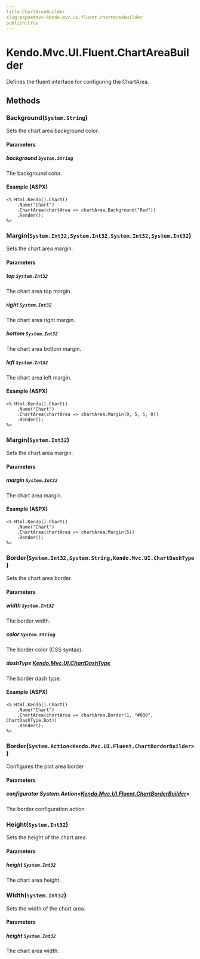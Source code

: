 ```yaml
---
title:ChartAreaBuilder
slug:aspnetmvc-kendo.mvc.ui.fluent.chartareabuilder
publish:true
---
```


# Kendo.Mvc.UI.Fluent.ChartAreaBuilder
Defines the fluent interface for configuring the ChartArea.



## Methods

### Background(`System.String`)
Sets the chart area background color.


#### Parameters

##### background `System.String`
The background color.




#### Example (ASPX)
    <% Html.Kendo().Chart()
        .Name("Chart")
        .ChartArea(chartArea => chartArea.Background("Red"))
        .Render();
    %>


### Margin(`System.Int32,System.Int32,System.Int32,System.Int32`)
Sets the chart area margin.


#### Parameters

##### top `System.Int32`
The chart area top margin.

##### right `System.Int32`
The chart area right margin.

##### bottom `System.Int32`
The chart area bottom margin.

##### left `System.Int32`
The chart area left margin.




#### Example (ASPX)
    <% Html.Kendo().Chart()
        .Name("Chart")
        .ChartArea(chartArea => chartArea.Margin(0, 5, 5, 0))
        .Render();
    %>


### Margin(`System.Int32`)
Sets the chart area margin.


#### Parameters

##### margin `System.Int32`
The chart area margin.




#### Example (ASPX)
    <% Html.Kendo().Chart()
        .Name("Chart")
        .ChartArea(chartArea => chartArea.Margin(5))
        .Render();
    %>


### Border(`System.Int32,System.String,Kendo.Mvc.UI.ChartDashType`)
Sets the chart area border.


#### Parameters

##### width `System.Int32`
The border width.

##### color `System.String`
The border color (CSS syntax).

##### dashType [Kendo.Mvc.UI.ChartDashType](/api/wrappers/aspnet-mvc/Kendo.Mvc.UI/ChartDashType)
The border dash type.




#### Example (ASPX)
    <% Html.Kendo().Chart()
        .Name("Chart")
        .ChartArea(chartArea => chartArea.Border(1, "#000", ChartDashType.Dot))
        .Render();
    %>


### Border(`System.Action<Kendo.Mvc.UI.Fluent.ChartBorderBuilder>`)
Configures the plot area border


#### Parameters

##### configurator System.Action<[Kendo.Mvc.UI.Fluent.ChartBorderBuilder](/api/wrappers/aspnet-mvc/Kendo.Mvc.UI.Fluent/ChartBorderBuilder)>
The border configuration action





### Height(`System.Int32`)
Sets the height of the chart area.


#### Parameters

##### height `System.Int32`
The chart area height.





### Width(`System.Int32`)
Sets the width of the chart area.


#### Parameters

##### height `System.Int32`
The chart area width.






